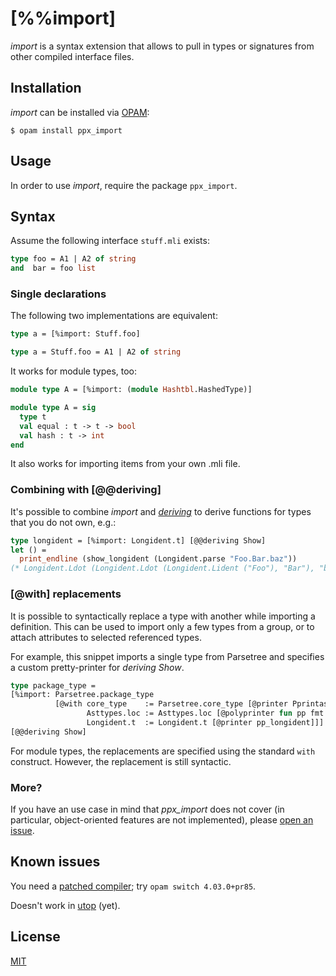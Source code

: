 [%%import]
==========

_import_ is a syntax extension that allows to pull in types or signatures from other compiled interface files.

Installation
------------

_import_ can be installed via [OPAM](https://opam.ocaml.org):

    $ opam install ppx_import

Usage
-----

In order to use _import_, require the package `ppx_import`.

Syntax
------

Assume the following interface `stuff.mli` exists:

``` ocaml
type foo = A1 | A2 of string
and  bar = foo list
```

### Single declarations

The following two implementations are equivalent:

``` ocaml
type a = [%import: Stuff.foo]
```

``` ocaml
type a = Stuff.foo = A1 | A2 of string
```

It works for module types, too:

``` ocaml
module type A = [%import: (module Hashtbl.HashedType)]
```

``` ocaml
module type A = sig
  type t
  val equal : t -> t -> bool
  val hash : t -> int
end
```

It also works for importing items from your own .mli file.

### Combining with [@@deriving]

It's possible to combine _import_ and [_deriving_][deriving] to derive functions for types that you do not own, e.g.:

[deriving]: https://github.com/whitequark/ppx_deriving

``` ocaml
type longident = [%import: Longident.t] [@@deriving Show]
let () =
  print_endline (show_longident (Longident.parse "Foo.Bar.baz"))
(* Longident.Ldot (Longident.Ldot (Longident.Lident ("Foo"), "Bar"), "baz") *)
```

### [@with] replacements

It is possible to syntactically replace a type with another while importing a definition. This can be used to import only a few types from a group, or to attach attributes to selected referenced types.

For example, this snippet imports a single type from Parsetree and specifies a custom pretty-printer for _deriving Show_.

``` ocaml
type package_type =
[%import: Parsetree.package_type
          [@with core_type    := Parsetree.core_type [@printer Pprintast.core_type];
                 Asttypes.loc := Asttypes.loc [@polyprinter fun pp fmt x -> pp fmt x.Asttypes.txt];
                 Longident.t  := Longident.t [@printer pp_longident]]]
[@@deriving Show]
```

For module types, the replacements are specified using the standard `with` construct. However, the replacement is still syntactic.

### More?

If you have an use case in mind that _ppx_import_ does not cover (in particular, object-oriented features are not implemented), please [open an issue](https://github.com/whitequark/ppx_import/issues/new).

Known issues
------------

You need a [patched compiler](https://github.com/ocaml/ocaml/pull/85); try `opam switch 4.03.0+pr85`.

Doesn't work in [utop](https://github.com/diml/utop) (yet).

License
-------

[MIT](LICENSE.txt)
